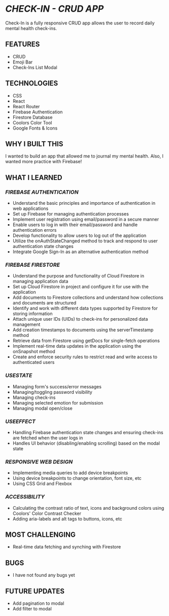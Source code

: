 # _CHECK-IN - CRUD APP_

Check-In is a fully responsive CRUD app allows the user to record daily mental health check-ins.

## FEATURES

- CRUD
- Emoji Bar
- Check-Ins List Modal

## TECHNOLOGIES

- CSS
- React
- React Router
- Firebase Authentication
- Firestore Database
- Coolors Color Tool
- Google Fonts & Icons

## WHY I BUILT THIS

I wanted to build an app that allowed me to journal my mental health. Also, I wanted more practice with Firebase!

## WHAT I LEARNED

### _FIREBASE AUTHENTICATION_

- Understand the basic principles and importance of authentication in web applications
- Set up Firebase for managing authentication processes
- Implement user registration using email/password in a secure manner
- Enable users to log in with their email/password and handle authentication errors
- Develop functionality to allow users to log out of the application
- Utilize the onAuthStateChanged method to track and respond to user authentication state changes
- Integrate Google Sign-In as an alternative authentication method

### _FIREBASE FIRESTORE_

- Understand the purpose and functionality of Cloud Firestore in managing application data
- Set up Cloud Firestore in project and configure it for use with the application
- Add documents to Firestore collections and understand how collections and documents are structured
- Identify and work with different data types supported by Firestore for storing information
- Attach unique user IDs (UIDs) to check-ins for personalized data management
- Add creation timestamps to documents using the serverTimestamp method
- Retrieve data from Firestore using getDocs for single-fetch operations
- Implement real-time data updates in the application using the onSnapshot method
- Create and enforce security rules to restrict read and write access to authenticated users

### _USESTATE_

- Managing form's success/error messages
- Managing/toggling password visibility
- Managing check-ins
- Managing selected emotion for submission
- Managing modal open/close

### _USEEFFECT_

- Handling Firebase authentication state changes and ensuring check-ins are fetched when the user logs in
- Handles UI behavior (disabling/enabling scrolling) based on the modal state

### _RESPONSIVE WEB DESIGN_

- Implementing media queries to add device breakpoints
- Using device breakpoints to change orientation, font size, etc
- Using CSS Grid and Flexbox

### _ACCESSIBILITY_

- Calculating the contrast ratio of text, icons and background colors using Coolors' Color Contrast Checker
- Adding aria-labels and alt tags to buttons, icons, etc

## MOST CHALLENGING

- Real-time data fetching and synching with Firestore

## BUGS

- I have not found any bugs yet

## FUTURE UPDATES

- Add pagination to modal
- Add filter to modal
